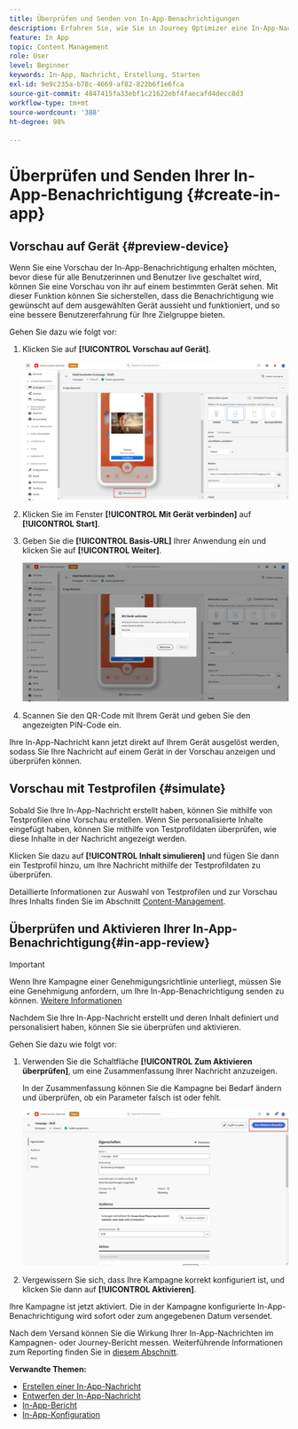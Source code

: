 ```yaml
---
title: Überprüfen und Senden von In-App-Benachrichtigungen
description: Erfahren Sie, wie Sie in Journey Optimizer eine In-App-Nachricht überprüfen und senden
feature: In App
topic: Content Management
role: User
level: Beginner
keywords: In-App, Nachricht, Erstellung, Starten
exl-id: 9e9c235a-b78c-4669-af82-822b6f1e6fca
source-git-commit: 4847415fa33ebf1c21622ebf4faecafd4decc8d3
workflow-type: tm+mt
source-wordcount: '388'
ht-degree: 98%

---
```


# Überprüfen und Senden Ihrer In-App-Benachrichtigung {#create-in-app}

## Vorschau auf Gerät {#preview-device}

Wenn Sie eine Vorschau der In-App-Benachrichtigung erhalten möchten, bevor diese für alle Benutzerinnen und Benutzer live geschaltet wird, können Sie eine Vorschau von ihr auf einem bestimmten Gerät sehen. Mit dieser Funktion können Sie sicherstellen, dass die Benachrichtigung wie gewünscht auf dem ausgewählten Gerät aussieht und funktioniert, und so eine bessere Benutzererfahrung für Ihre Zielgruppe bieten.

Gehen Sie dazu wie folgt vor:

1. Klicken Sie auf **[!UICONTROL Vorschau auf Gerät]**.

   ![](assets/in_app_create_6.png)

1. Klicken Sie im Fenster **[!UICONTROL Mit Gerät verbinden]** auf **[!UICONTROL Start]**.

1. Geben Sie die **[!UICONTROL Basis-URL]** Ihrer Anwendung ein und klicken Sie auf **[!UICONTROL Weiter]**.

   ![](assets/in_app_create_7.png)

1. Scannen Sie den QR-Code mit Ihrem Gerät und geben Sie den angezeigten PIN-Code ein.

Ihre In-App-Nachricht kann jetzt direkt auf Ihrem Gerät ausgelöst werden, sodass Sie Ihre Nachricht auf einem Gerät in der Vorschau anzeigen und überprüfen können.

## Vorschau mit Testprofilen {#simulate}

Sobald Sie Ihre In-App-Nachricht erstellt haben, können Sie mithilfe von Testprofilen eine Vorschau erstellen. Wenn Sie personalisierte Inhalte eingefügt haben, können Sie mithilfe von Testprofildaten überprüfen, wie diese Inhalte in der Nachricht angezeigt werden.

Klicken Sie dazu auf **[!UICONTROL Inhalt simulieren]** und fügen Sie dann ein Testprofil hinzu, um Ihre Nachricht mithilfe der Testprofildaten zu überprüfen.

Detaillierte Informationen zur Auswahl von Testprofilen und zur Vorschau Ihres Inhalts finden Sie im Abschnitt [Content-Management](../content-management/preview-test.md).

## Überprüfen und Aktivieren Ihrer In-App-Benachrichtigung{#in-app-review}

>[!IMPORTANT]
>
> Wenn Ihre Kampagne einer Genehmigungsrichtlinie unterliegt, müssen Sie eine Genehmigung anfordern, um Ihre In-App-Benachrichtigung senden zu können. [Weitere Informationen](../test-approve/gs-approval.md)

Nachdem Sie Ihre In-App-Nachricht erstellt und deren Inhalt definiert und personalisiert haben, können Sie sie überprüfen und aktivieren.

Gehen Sie dazu wie folgt vor:

1. Verwenden Sie die Schaltfläche **[!UICONTROL Zum Aktivieren überprüfen]**, um eine Zusammenfassung Ihrer Nachricht anzuzeigen.

   In der Zusammenfassung können Sie die Kampagne bei Bedarf ändern und überprüfen, ob ein Parameter falsch ist oder fehlt.

   ![](assets/in_app_create_5.png)

1. Vergewissern Sie sich, dass Ihre Kampagne korrekt konfiguriert ist, und klicken Sie dann auf **[!UICONTROL Aktivieren]**.

Ihre Kampagne ist jetzt aktiviert. Die in der Kampagne konfigurierte In-App-Benachrichtigung wird sofort oder zum angegebenen Datum versendet.

Nach dem Versand können Sie die Wirkung Ihrer In-App-Nachrichten im Kampagnen- oder Journey-Bericht messen. Weiterführende Informationen zum Reporting finden Sie in [diesem Abschnitt](../reports/campaign-global-report-cja-inapp.md).

**Verwandte Themen:**

* [Erstellen einer In-App-Nachricht](create-in-app.md)
* [Entwerfen der In-App-Nachricht](design-in-app.md)
* [In-App-Bericht](../reports/campaign-global-report-cja-inapp.md)
* [In-App-Konfiguration](inapp-configuration.md)
